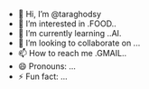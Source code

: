 - 👋 Hi, I’m @taraghodsy
- 👀 I’m interested in .FOOD..
- 🌱 I’m currently learning ..AI.
- 💞️ I’m looking to collaborate on ...
- 📫 How to reach me .GMAIL..
- 😄 Pronouns: ...
- ⚡ Fun fact: ...

<!---
taraghodsy/taraghodsy is a ✨ special ✨ repository because its `README.md` (this file) appears on your GitHub profile.
You can click the Preview link to take a look at your changes.
--->
